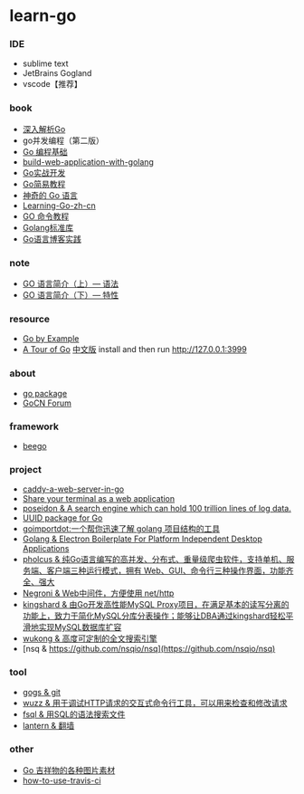 # learn-go


### IDE
* sublime text
* JetBrains Gogland
* vscode【推荐】

### book
* [深入解析Go](https://www.gitbook.com/book/tiancaiamao/go-internals/details)
* go并发编程（第二版）
* [Go 编程基础](https://github.com/Unknwon/go-fundamental-programming)
* [build-web-application-with-golang](https://github.com/astaxie/build-web-application-with-golang/blob/master/zh/preface.md)
* [Go实战开发](https://github.com/astaxie/go-best-practice/)
* [Go简易教程](https://github.com/songleo/the-little-go-book_ZH_CN)
* [神奇的 Go 语言](http://www.ctolib.com/docs-magical-go-c-index.html)
* [Learning-Go-zh-cn](https://github.com/mikespook/Learning-Go-zh-cn)
* [GO 命令教程](https://github.com/hyper0x/go_command_tutorial)
* [Golang标准库](https://github.com/polaris1119/The-Golang-Standard-Library-by-Example)
* [Go语言博客实践](https://github.com/achun/Go-Blog-In-Action)

### note
* [GO 语言简介（上）— 语法](http://coolshell.cn/articles/8460.html)
* [GO 语言简介（下）— 特性](http://coolshell.cn/articles/8489.html)

### resource
* [Go by Example](https://gobyexample.com/)
* [A Tour of Go](https://github.com/golang/tour) [中文版](https://github.com/Go-zh/tour) install and then run http://127.0.0.1:3999

### about
* [go package](https://gowalker.org/)
* [GoCN Forum](https://gocn.io/)

### framework
* [beego](https://github.com/astaxie/beego)

### project
* [caddy-a-web-server-in-go](https://github.com/mholt/caddy)
* [Share your terminal as a web application](https://github.com/yudai/gotty)
* [poseidon & A search engine which can hold 100 trillion lines of log data.](https://github.com/Qihoo360/poseidon)
* [UUID package for Go](https://github.com/satori/go.uuid)
* [goimportdot:一个帮你迅速了解 golang 项目结构的工具](https://github.com/yqylovy/goimportdot/blob/master/docs/examples-cn/goimportdot_guide.md)
* [Golang & Electron Boilerplate For Platform Independent Desktop Applications](https://github.com/Equanox/gotron)
* [pholcus & 纯Go语言编写的高并发、分布式、重量级爬虫软件，支持单机、服务端、客户端三种运行模式，拥有 Web、GUI、命令行三种操作界面，功能齐全、强大](https://github.com/henrylee2cn/pholcus)
* [Negroni & Web中间件，方便使用 net/http](https://github.com/urfave/negroni/blob/master/translations/README_zh_cn.md)
* [kingshard & 由Go开发高性能MySQL Proxy项目，在满足基本的读写分离的功能上，致力于简化MySQL分库分表操作；能够让DBA通过kingshard轻松平滑地实现MySQL数据库扩容](https://github.com/flike/kingshard)
* [wukong & 高度可定制的全文搜索引擎](https://github.com/huichen/wukong)
* [nsq & https://github.com/nsqio/nsq](https://github.com/nsqio/nsq)

### tool
* [gogs & git](https://github.com/gogits/gogs)
* [wuzz & 用于调试HTTP请求的交互式命令行工具，可以用来检查和修改请求](https://github.com/asciimoo/wuzz)
* [fsql & 用SQL的语法搜索文件](https://github.com/kshvmdn/fsql)
* [lantern & 翻墙](https://github.com/getlantern/lantern)


### other
* [Go 吉祥物的各种图片素材](https://github.com/egonelbre/gophers)
* [how-to-use-travis-ci](https://github.com/nukc/how-to-use-travis-ci)